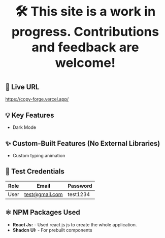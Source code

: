 <p align="center" style="font-size:40px"><strong>🛠️ This site is a work in progress. Contributions and feedback are welcome!</strong></p>

## 🔗 Live URL

https://copy-forge.vercel.app/

## 💡 Key Features

- Dark Mode

## ✨ Custom-Built Features (No External Libraries)

- Custom typing animation

## 🧪 Test Credentials

| Role | Email          | Password |
| ---- | -------------- | -------- |
| User | test@gmail.com | test1234 |

## ⚛️ NPM Packages Used

- **React Js:** - Used react js js to create the whole application.
- **Shadcn UI:** - For prebuilt components
